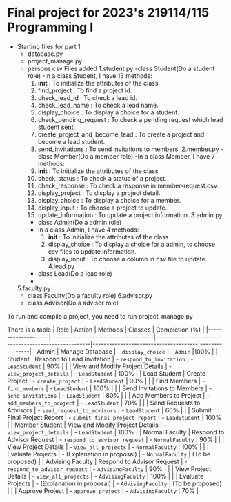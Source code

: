 # Final project for 2023's 219114/115 Programming I
* Starting files for part 1
  - database.py
  - project_manage.py
  - persons.csv
Files added
  1.student.py
    -class Student(Do a student role)
    -In a class Student, I have 13 methods:
      1. __init__ : To initialize the attributes of the class
      2. find_project : To find a project id.
      3. check_lead_id : To check a lead id.
      4. check_lead_name : To check a lead name.
      5. display_choice : To display a choice for a student.
      6. check_pending_request : To check a pending request which lead student sent.
      7. create_project_and_become_lead : To create a project and become a lead student.
      8. send_invitations : To send invitations to members.
  2.member.py
    -class Member(Do a member role)
    -In a class Member, I have 7 methods:
      1. __init__ : To initialize the attributes of the class
      2. check_status : To check a status of a project.
      3. check_response : To check a response in member-request.csv.
      4. display_project : To display a project detail.
      5. display_choice : To display a choice for a member.
      6. display_input : To choose a project to update.
      7. update_information : To update a project information.
  3.admin.py
    - class Admin(Do a admin role)
    - In a class Admin, I have 4 methods:
      1. __init__ : To initialize the attributes of the class
      2. display_choice : To display a choice for a admin, to choose csv files to update information.
      3. display_input : To choose a column in csv file to update.
  4.lead.py
    - class Lead(Do a lead role)
    - 
  5.faculty.py
    - class Faculty(Do a faculty role)
  6.advisor.py
    - class Advisor(Do a advisor role)

To run and compile a project, you need to run project_manage.py

There is a table 
| Role               | Action                              | Methods                                              | Classes                              | Completion (%) |
|--------------------|-------------------------------------|------------------------------------------------------|--------------------------------------|----------------|
| Admin              | Manage Database                     | - `display_choice`                                    | - `Admin`                         |100%            |
| Student            | Respond to Lead Invitation          | - `respond_to_invitation`                           | - `LeadStudent`                      | 90%            |
|                    | View and Modify Project Details      | - `view_project_details`                            | - `LeadStudent`                      | 100%           |
| Lead Student       | Create Project                       | - `create_project`                                  | - `LeadStudent`                      | 90%            |
|                    | Find Members                         | - `find_members`                                   | - `LeadStudent`                      | 100%           |
|                    | Send Invitations to Members          | - `send_invitations`                               | - `LeadStudent`                      | 80%            |
|                    | Add Members to Project               | - `add_members_to_project`                         | - `LeadStudent`                      | 70%            |
|                    | Send Requests to Advisors            | - `send_request_to_advisors`                      | - `LeadStudent`                      | 60%            |
|                    | Submit Final Project Report          | - `submit_final_project_report`                    | - `LeadStudent`                      | 100%           |
| Member Student     | View and Modify Project Details      | - `view_project_details`                            | - `LeadStudent`                      | 100%           |
| Normal Faculty     | Respond to Advisor Request           | - `respond_to_advisor_request`                     | - `NormalFaculty`                    | 90%            |
|                    | View Project Details                 | - `view_all_projects`                              | - `NormalFaculty`                    | 100%           |
|                    | Evaluate Projects                    | - (Explanation in proposal)                         | - `NormalFaculty`                    | (To be proposed) |
| Advising Faculty   | Respond to Advisor Request           | - `respond_to_advisor_request`                     | - `AdvisingFaculty`                  | 90%            |
|                    | View Project Details                 | - `view_all_projects`                              | - `AdvisingFaculty`                  | 100%           |
|                    | Evaluate Projects                    | - (Explanation in proposal)                         | - `AdvisingFaculty`                  | (To be proposed) |
|                    | Approve Project                      | - `approve_project`                                | - `AdvisingFaculty`                  | 70%            |
